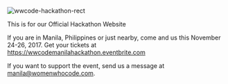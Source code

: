 ![wwcode-hackathon-rect](https://user-images.githubusercontent.com/12575688/31734956-ec0b433c-b472-11e7-873f-49bdcc42be93.png)

This is for our Official Hackathon Website

If you are in Manila, Philippines or just nearby, come and us this November 24-26, 2017. 
Get your tickets at https://wwcodemanilahackathon.eventbrite.com

If you want to support the event, send us a message at manila@womenwhocode.com.
